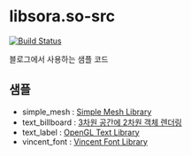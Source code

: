 # libsora.so-src

[![Build Status](https://travis-ci.org/if1live/libsora.so-src.png?branch=master)](https://travis-ci.org/if1live/libsora.so-src)

블로그에서 사용하는 샘플 코드

## 샘플
* simple_mesh : [Simple Mesh Library](http://libsora.so/posts/simple-mesh/)
* text_billboard : [3차원 공간에 2차원 객체 렌더링](http://libsora.so/posts/text-billboard/)
* text_label : [OpenGL Text Library](http://libsora.so/posts/opengl-text-library/)
* vincent_font : [Vincent Font Library](http://libsora.so/posts/vincent-font-library/)